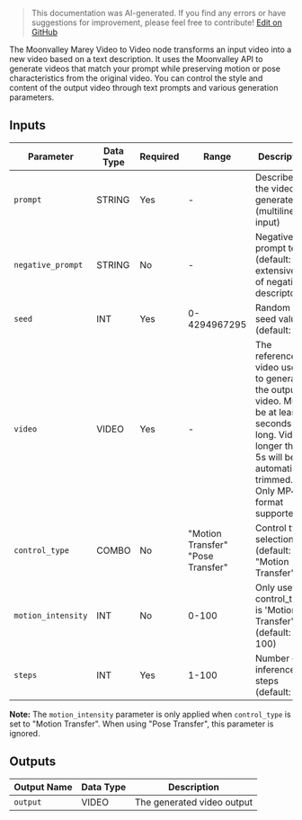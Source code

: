 > This documentation was AI-generated. If you find any errors or have suggestions for improvement, please feel free to contribute! [Edit on GitHub](https://github.com/Comfy-Org/embedded-docs/blob/main/comfyui_embedded_docs/docs/MoonvalleyVideo2VideoNode/en.md)

The Moonvalley Marey Video to Video node transforms an input video into a new video based on a text description. It uses the Moonvalley API to generate videos that match your prompt while preserving motion or pose characteristics from the original video. You can control the style and content of the output video through text prompts and various generation parameters.

## Inputs

| Parameter | Data Type | Required | Range | Description |
|-----------|-----------|----------|-------|-------------|
| `prompt` | STRING | Yes | - | Describes the video to generate (multiline input) |
| `negative_prompt` | STRING | No | - | Negative prompt text (default: extensive list of negative descriptors) |
| `seed` | INT | Yes | 0-4294967295 | Random seed value (default: 9) |
| `video` | VIDEO | Yes | - | The reference video used to generate the output video. Must be at least 5 seconds long. Videos longer than 5s will be automatically trimmed. Only MP4 format supported. |
| `control_type` | COMBO | No | "Motion Transfer"<br>"Pose Transfer" | Control type selection (default: "Motion Transfer") |
| `motion_intensity` | INT | No | 0-100 | Only used if control_type is 'Motion Transfer' (default: 100) |
| `steps` | INT | Yes | 1-100 | Number of inference steps (default: 33) |

**Note:** The `motion_intensity` parameter is only applied when `control_type` is set to "Motion Transfer". When using "Pose Transfer", this parameter is ignored.

## Outputs

| Output Name | Data Type | Description |
|-------------|-----------|-------------|
| `output` | VIDEO | The generated video output |

